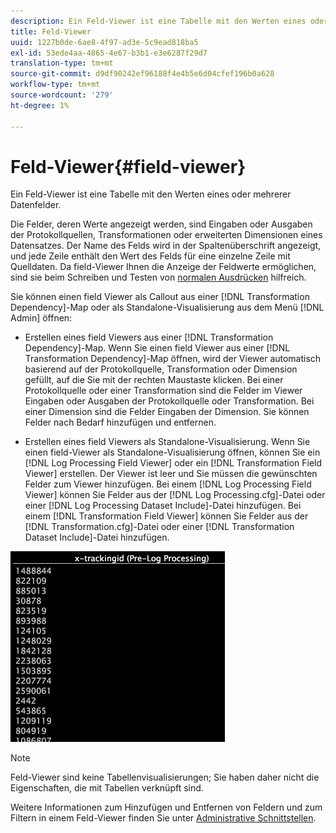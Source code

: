```yaml
---
description: Ein Feld-Viewer ist eine Tabelle mit den Werten eines oder mehrerer Datenfelder.
title: Feld-Viewer
uuid: 1227b0de-6ae8-4f97-ad3e-5c9ead818ba5
exl-id: 53ede4aa-4865-4e67-b3b1-e3e6287f29d7
translation-type: tm+mt
source-git-commit: d9df90242ef96188f4e4b5e6d04cfef196b0a628
workflow-type: tm+mt
source-wordcount: '279'
ht-degree: 1%

---
```


# Feld-Viewer{#field-viewer}

Ein Feld-Viewer ist eine Tabelle mit den Werten eines oder mehrerer Datenfelder.

Die Felder, deren Werte angezeigt werden, sind Eingaben oder Ausgaben der Protokollquellen, Transformationen oder erweiterten Dimensionen eines Datensatzes. Der Name des Felds wird in der Spaltenüberschrift angezeigt, und jede Zeile enthält den Wert des Felds für eine einzelne Zeile mit Quelldaten. Da field-Viewer Ihnen die Anzeige der Feldwerte ermöglichen, sind sie beim Schreiben und Testen von [normalen Ausdrücken](../../../../../home/c-dataset-const-proc/c-reg-exp.md#concept-070077baa419475094ef0469e92c5b9c) hilfreich.

Sie können einen field Viewer als Callout aus einer [!DNL Transformation Dependency]-Map oder als Standalone-Visualisierung aus dem Menü [!DNL Admin] öffnen:

* Erstellen eines field Viewers aus einer [!DNL Transformation Dependency]-Map. Wenn Sie einen field Viewer aus einer [!DNL Transformation Dependency]-Map öffnen, wird der Viewer automatisch basierend auf der Protokollquelle, Transformation oder Dimension gefüllt, auf die Sie mit der rechten Maustaste klicken. Bei einer Protokollquelle oder einer Transformation sind die Felder im Viewer Eingaben oder Ausgaben der Protokollquelle oder Transformation. Bei einer Dimension sind die Felder Eingaben der Dimension. Sie können Felder nach Bedarf hinzufügen und entfernen.

* Erstellen eines field Viewers als Standalone-Visualisierung. Wenn Sie einen field-Viewer als Standalone-Visualisierung öffnen, können Sie ein [!DNL Log Processing Field Viewer] oder ein [!DNL Transformation Field Viewer] erstellen. Der Viewer ist leer und Sie müssen die gewünschten Felder zum Viewer hinzufügen. Bei einem [!DNL Log Processing Field Viewer] können Sie Felder aus der [!DNL Log Processing.cfg]-Datei oder einer [!DNL Log Processing Dataset Include]-Datei hinzufügen. Bei einem [!DNL Transformation Field Viewer] können Sie Felder aus der [!DNL Transformation.cfg]-Datei oder einer [!DNL Transformation Dataset Include]-Datei hinzufügen.

![](assets/vis_FieldViewer_OneField.png)

>[!NOTE]
>
>Feld-Viewer sind keine Tabellenvisualisierungen; Sie haben daher nicht die Eigenschaften, die mit Tabellen verknüpft sind.

Weitere Informationen zum Hinzufügen und Entfernen von Feldern und zum Filtern in einem Feld-Viewer finden Sie unter [Administrative Schnittstellen](../../../../../home/c-get-started/c-admin-intrf/c-admin-intrf.md#concept-855c1a91e1a948969fab592adca15f74).
